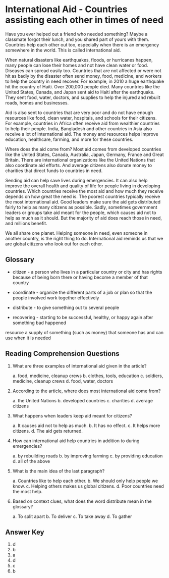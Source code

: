 # International Aid - Countries assisting each other in times of need

Have you ever helped out a friend who needed something? Maybe a classmate forgot their lunch, and you shared part of yours with them. Countries help each other out too, especially when there is an emergency somewhere in the world. This is called international aid.

When natural disasters like earthquakes, floods, or hurricanes happen, many people can lose their homes and not have clean water or food. Diseases can spread easily too. Countries that are not affected or were not hit as badly by the disaster often send money, food, medicine, and workers to help the country in need recover. For example, in 2010 a huge earthquake hit the country of Haiti. Over 200,000 people died. Many countries like the United States, Canada, and Japan sent aid to Haiti after the earthquake. They sent food, water, doctors, and supplies to help the injured and rebuilt roads, homes and businesses.

Aid is also sent to countries that are very poor and do not have enough resources like food, clean water, hospitals, and schools for their citizens. For example, countries in Africa often receive aid from wealthier countries to help their people. India, Bangladesh and other countries in Asia also receive a lot of international aid. The money and resources helps improve education, healthcare, farming, and more for these countries.

Where does the aid come from? Most aid comes from developed countries like the United States, Canada, Australia, Japan, Germany, France and Great Britain. There are international organizations like the United Nations that also coordinate aid efforts. And average citizens also donate money to charities that direct funds to countries in need.

Sending aid can help save lives during emergencies. It can also help improve the overall health and quality of life for people living in developing countries. Which countries receive the most aid and how much they receive depends on how great the need is. The poorest countries typically receive the most international aid. Good leaders make sure the aid gets distributed fairly to help as many citizens as possible. Sadly, sometimes government leaders or groups take aid meant for the people, which causes aid not to help as much as it should. But the majority of aid does reach those in need, and millions benefit.

We all share one planet. Helping someone in need, even someone in another country, is the right thing to do. International aid reminds us that we are global citizens who look out for each other.

## Glossary

- citizen - a person who lives in a particular country or city and has rights because of being born there or having become a member of that country

- coordinate - organize the different parts of a job or plan so that the people involved work together effectively

- distribute - to give something out to several people

- recovering - starting to be successful, healthy, or happy again after something bad happened

 resource  a supply of something (such as money) that someone has and can use when it is needed

## Reading Comprehension Questions

1. What are three examples of international aid given in the article?

   a. food, medicine, cleanup crews
   b. clothes, tools, education
   c. soldiers, medicine, cleanup crews
   d. food, water, doctors

2. According to the article, where does most international aid come from?

   a. the United Nations
   b. developed countries
   c. charities
   d. average citizens

3. What happens when leaders keep aid meant for citizens?

   a. It causes aid not to help as much.
   b. It has no effect.
   c. It helps more citizens.
   d. The aid gets returned.

4. How can international aid help countries in addition to during emergencies?

   a. by rebuilding roads
   b. by improving farming
   c. by providing education
   d. all of the above

5. What is the main idea of the last paragraph?

   a. Countries like to help each other.
   b. We should only help people we know.
   c. Helping others makes us global citizens.
   d. Poor countries need the most help.

6. Based on context clues, what does the word distribute mean in the glossary?

   a. To split apart
   b. To deliver
   c. To take away
   d. To gather

## Answer Key

1. d
2. b
3. a
4. d
5. c
6. b
